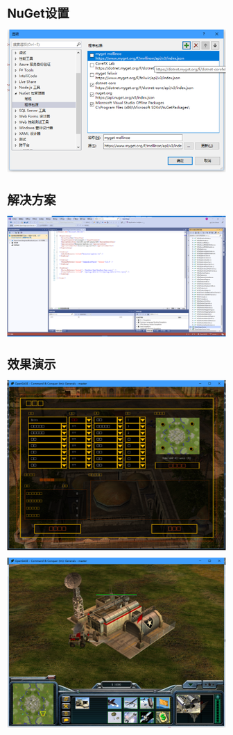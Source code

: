 # NuGet设置

![QQ图片20210311175852](QQ图片20210311175852.png)

# 解决方案

![QQ图片20210311175848](QQ图片20210311175848.png)

# 效果演示

![QQ图片20210311175809](QQ图片20210311175809.png)

![QQ图片20210311175928](QQ图片20210311175928.png)